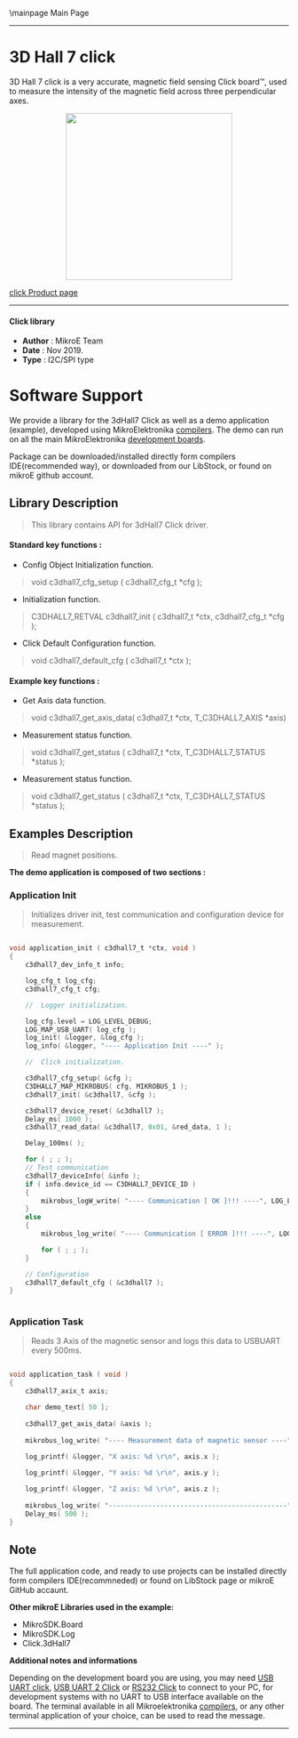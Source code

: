 \mainpage Main Page
 
 

---
# 3D Hall 7 click

3D Hall 7 click is a very accurate, magnetic field sensing Click board™, used to measure the intensity of the magnetic field across three perpendicular axes.

<p align="center">
  <img src="http://download.mikroe.com/images/click_for_ide/3dhall7_click.png" height=300px>
</p>

[click Product page](<https://www.mikroe.com/3d-hall-7-click>)

---


#### Click library 

- **Author**        : MikroE Team
- **Date**          : Nov 2019.
- **Type**          : I2C/SPI type


# Software Support

We provide a library for the 3dHall7 Click 
as well as a demo application (example), developed using MikroElektronika 
[compilers](http://shop.mikroe.com/compilers). 
The demo can run on all the main MikroElektronika [development boards](http://shop.mikroe.com/development-boards).

Package can be downloaded/installed directly form compilers IDE(recommended way), or downloaded from our LibStock, or found on mikroE github account. 

## Library Description

> This library contains API for 3dHall7 Click driver.

#### Standard key functions :

- Config Object Initialization function.
> void c3dhall7_cfg_setup ( c3dhall7_cfg_t *cfg ); 
 
- Initialization function.
> C3DHALL7_RETVAL c3dhall7_init ( c3dhall7_t *ctx, c3dhall7_cfg_t *cfg );

- Click Default Configuration function.
> void c3dhall7_default_cfg ( c3dhall7_t *ctx );


#### Example key functions :

- Get Axis data function.
> void c3dhall7_get_axis_data( c3dhall7_t *ctx, T_C3DHALL7_AXIS *axis)
 
- Measurement status function.
> void c3dhall7_get_status ( c3dhall7_t *ctx, T_C3DHALL7_STATUS *status );

- Measurement status function.
> void c3dhall7_get_status ( c3dhall7_t *ctx, T_C3DHALL7_STATUS *status );

## Examples Description

> 
> Read magnet positions.
> 

**The demo application is composed of two sections :**

### Application Init 

>
> Initializes driver init, test communication and configuration device for measurement.
> 

```c

void application_init ( c3dhall7_t *ctx, void )
{
    c3dhall7_dev_info_t info;

    log_cfg_t log_cfg;
    c3dhall7_cfg_t cfg;

    //  Logger initialization.

    log_cfg.level = LOG_LEVEL_DEBUG;
    LOG_MAP_USB_UART( log_cfg );
    log_init( &logger, &log_cfg );
    log_info( &logger, "---- Application Init ----" );

    //  Click initialization.

    c3dhall7_cfg_setup( &cfg );
    C3DHALL7_MAP_MIKROBUS( cfg, MIKROBUS_1 );
    c3dhall7_init( &c3dhall7, &cfg );

    c3dhall7_device_reset( &c3dhall7 );
    Delay_ms( 1000 );
    c3dhall7_read_data( &c3dhall7, 0x01, &red_data, 1 );

    Delay_100ms( );

    for ( ; ; );
    // Test communication 
    c3dhall7_deviceInfo( &info );
    if ( info.device_id == C3DHALL7_DEVICE_ID )
    {
        mikrobus_logW_write( "---- Communication [ OK ]!!! ----", LOG_LINE );
    }
    else
    {
        mikrobus_log_write( "---- Communication [ ERROR ]!!! ----", LOG_LINE );

        for ( ; ; );
    }

    // Configuration 
    c3dhall7_default_cfg ( &c3dhall7 );
}
  
```

### Application Task

>
> Reads 3 Axis of the magnetic sensor and logs this data to USBUART every 500ms.
> 

```c

void application_task ( void )
{
    c3dhall7_axix_t axis;

    char demo_text[ 50 ];
    
    c3dhall7_get_axis_data( &axis );
    
    mikrobus_log_write( "---- Measurement data of magnetic sensor ----", LOG_LINE );
    
    log_printf( &logger, "X axis: %d \r\n", axis.x );

    log_printf( &logger, "Y axis: %d \r\n", axis.y );

    log_printf( &logger, "Z axis: %d \r\n", axis.z );
    
    mikrobus_log_write( "---------------------------------------------", LOG_LINE);
    Delay_ms( 500 );
}

```

## Note

The full application code, and ready to use projects can be  installed directly form compilers IDE(recommneded) or found on LibStock page or mikroE GitHub accaunt.

**Other mikroE Libraries used in the example:** 

- MikroSDK.Board
- MikroSDK.Log
- Click.3dHall7

**Additional notes and informations**

Depending on the development board you are using, you may need 
[USB UART click](http://shop.mikroe.com/usb-uart-click), 
[USB UART 2 Click](http://shop.mikroe.com/usb-uart-2-click) or 
[RS232 Click](http://shop.mikroe.com/rs232-click) to connect to your PC, for 
development systems with no UART to USB interface available on the board. The 
terminal available in all Mikroelektronika 
[compilers](http://shop.mikroe.com/compilers), or any other terminal application 
of your choice, can be used to read the message.

---
